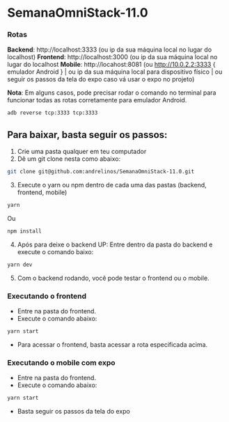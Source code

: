 # SemanaOmniStack-11.0



### Rotas
**Backend**: http://localhost:3333 (ou ip da sua máquina local no lugar do localhost)
**Frontend**: http://localhost:3000 (ou ip da sua máquina local no lugar do localhost
**Mobile**: http://locahost:8081 (ou http://10.0.2.2:3333 { emulador Android } | ou ip da sua máquina local para dispositivo físico | ou seguir os passos da tela do expo caso vá usar o expo no projeto)

**Nota**: Em alguns casos, pode precisar rodar o comando no terminal para funcionar todas as rotas corretamente para emulador Android. 
```bash
adb reverse tcp:3333 tcp:3333
```

## Para baixar, basta seguir os passos:
1. Crie uma pasta qualquer em teu computador 
2. Dê um git clone nesta como abaixo:
```bash 
git clone git@github.com:andrelinos/SemanaOmniStack-11.0.git
```
3. Execute o yarn ou npm dentro de cada uma das pastas (backend, frontend, mobile)
```bash
yarn
```
Ou 
```bash 
npm install
```
4. Após para deixe o backend UP: Entre dentro da pasta do backend e execute o comando baixo:
```bash
yarn dev
```
5. Com o backend rodando, você pode testar o frontend ou o mobile. 

### Executando o frontend
- Entre na pasta do frontend.
- Execute o comando abaixo: 
```bash
yarn start
```
- Para acessar o frontend, basta acessar a rota especificada acima. 

### Executando o mobile com expo
- Entre na pasta do frontend.
- Execute o comando abaixo: 
```bash
yarn start
```
- Basta seguir os passos da tela do expo

